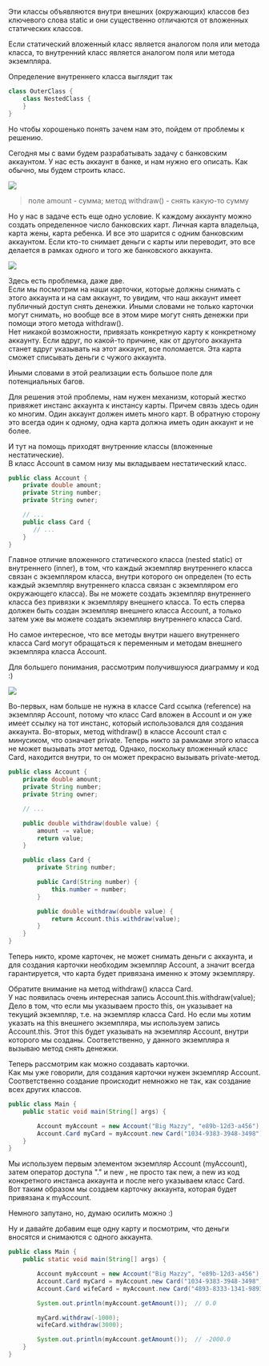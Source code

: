 Эти классы объявляются внутри внешних (окружающих) классов без ключевого слова static и они существенно отличаются от вложенных статических классов.

Если статический вложенный класс является аналогом поля или метода класса, то внутренний класс является аналогом поля или метода экземпляра.

Определение внутреннего класса выглядит так
```java
class OuterClass {
    class NestedClass {
    }
}
```
Но чтобы хорошенько понять зачем нам это, пойдем от проблемы к решению.

Сегодня мы с вами будем разрабатывать задачу с банковским аккаунтом. У нас есть аккаунт в банке, и нам нужно его описать. Как обычно, мы будем строить класс.

![](assets/inner-01.png)

> поле amount - сумма; метод withdraw() - снять какую-то сумму

Но у нас в задаче есть еще одно условие. К каждому аккаунту можно создать определенное число банковских карт. Личная карта владельца, карта жены, карта ребенка. И все это шарится с одним банковским аккаунтом. Если кто-то снимает деньги с карты или переводит, это все делается в рамках одного и того же банковского аккаунта. 

![](assets/inner-02.png)

Здесь есть проблемка, даже две.  
Если мы посмотрим на наши карточки, которые должны снимать с этого аккаунта и на сам аккаунт, то увидим, что наш аккаунт имеет публичный доступ снять денежки. Иными словами не только карточки могут снимать, но вообще все в этом мире могут снять денежки при помощи этого метода withdraw().  
Нет никакой возможности, привязать конкретную карту к конкретному аккаунту. Если вдруг, по какой-то причине, как от другого аккаунта станет вдруг указывать на этот аккаунт, все поломается. Эта карта сможет списывать деньги с чужого аккаунта. 

Иными словами в этой реализации есть большое поле для потенциальных багов. 

Для решения этой проблемы, нам нужен механизм, который жестко привяжет инстанс аккаунта к инстансу карты. Причем связь здесь один ко многим. Один аккаунт должен иметь много карт. В обратную сторону это всегда один к одному, одна карта должна иметь один аккаунт и не более. 

И тут на помощь приходят внутренние классы (вложенные нестатические).  
В класс Account в самом низу мы вкладываем нестатический класс.
```java
public class Account {
    private double amount;
    private String number;
    private String owner;

    // ...
    public class Card {
       // ...
    }
}
```
Главное отличие вложенного статического класса (nested static) от внутреннего (inner), в том, что каждый экземпляр внутреннего класса связан с экземпляром класса, внутри которого он определен (то есть каждый экземпляр внутреннего класса связан с экземпляром его окружающего класса). Вы не можете создать экземпляр внутреннего класса без привязки к экземпляру внешнего класса. То есть сперва должен быть создан экземпляр внешнего класса Account, а только затем уже вы можете создать экземпляр внутреннего класса Card.

Но самое интересное, что все методы внутри нашего внутреннего класса Card могут обращаться к переменным и методам внешнего экземпляра класса Account.

Для большего понимания, рассмотрим получившуюся диаграмму и код :)

![](assets/inner-03.png)

Во-первых, нам больше не нужна в классе Card ссылка (reference) на экземпляр Account, потому что класс Card вложен в Account и он уже имеет ссылку на тот инстанс, который использовался для создания аккаунта. 
Во-вторых, метод withdraw() в классе Account стал c минусиком, что означает private. Теперь никто за рамками этого класса не может вызывать этот метод. Однако, поскольку вложенный класс Card, находится внутри, то он может прекрасно вызывать private-метод.  
```java
public class Account {
    private double amount;
    private String number;
    private String owner;

    // ...

    public double withdraw(double value) {
        amount -= value;
        return value;
    }

    public class Card {
        private String number;

        public Card(String number) {
            this.number = number;
        }

        public double withdraw(double value) {
            return Account.this.withdraw(value);
        }
    }
}
```
Теперь никто, кроме карточек, не может снимать деньги с аккаунта, и для создания карточки необходим экземпляр Account, а значит всегда гарантируется, что карта будет привязана именно к этому экземпляру. 

Обратите внимание на метод withdraw() класса Card.  
У нас появилась очень интересная запись Account.this.withdraw(value);  
Дело в том, что если мы указываем просто this, он указывает на текущий экземпляр, т.е. на экземпляр класса Card. Но если мы хотим указать на this внешнего экземпляра, мы используем запись Account.this. Этот this будет указывать на экземпляр Account, внутри которого мы созданы. Соответственно, у данного экземпляра я вызываю метод снять денежки.

Теперь рассмотрим как можно создавать карточки.  
Как мы уже говорили, для создания карточки нужен экземпляр Account. Соответственно создание происходит немножко не так, как создание всех других классов. 
```java
public class Main {
    public static void main(String[] args) {

        Account myAccount = new Account("Big Mazzy", "e89b-12d3-a456");
        Account.Card myCard = myAccount.new Card("1034-9383-3948-3498");
    }
}
```
Мы используем первым элементом экземпляр Account (myAccount), затем оператор доступа "." и new , не просто так new, а new из код конкретного инстанса аккаунта и после него указываем класс Card.  
Вот таким образом мы создаем карточку аккаунта, которая будет привязана к myAccount. 

Немного запутано, но, думаю осилить можно :)

Ну и давайте добавим еще одну карту и посмотрим, что деньги вносятся и снимаются с одного аккаунта.
```java
public class Main {
    public static void main(String[] args) {

        Account myAccount = new Account("Big Mazzy", "e89b-12d3-a456");
        Account.Card myCard = myAccount.new Card("1034-9383-3948-3498");
        Account.Card wifeCard = myAccount.new Card("4893-8333-1341-9893");

        System.out.println(myAccount.getAmount());  // 0.0

        myCard.withdraw(-1000);
        wifeCard.withdraw(3000);

        System.out.println(myAccount.getAmount());  // -2000.0
    }
}
```


